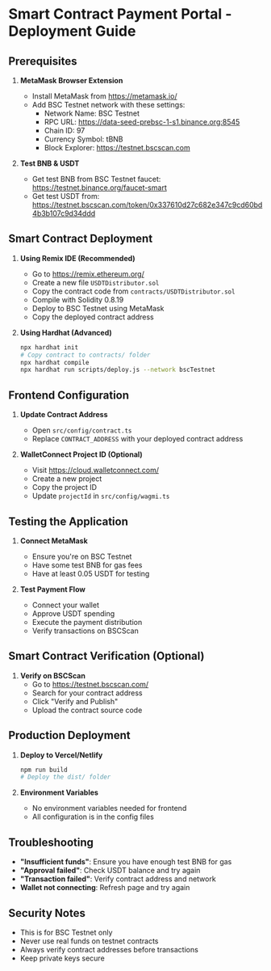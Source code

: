 # Smart Contract Payment Portal - Deployment Guide

## Prerequisites

1. **MetaMask Browser Extension**
   - Install MetaMask from https://metamask.io/
   - Add BSC Testnet network with these settings:
     - Network Name: BSC Testnet
     - RPC URL: https://data-seed-prebsc-1-s1.binance.org:8545
     - Chain ID: 97
     - Currency Symbol: tBNB
     - Block Explorer: https://testnet.bscscan.com

2. **Test BNB & USDT**
   - Get test BNB from BSC Testnet faucet: https://testnet.binance.org/faucet-smart
   - Get test USDT from: https://testnet.bscscan.com/token/0x337610d27c682e347c9cd60bd4b3b107c9d34ddd

## Smart Contract Deployment

1. **Using Remix IDE (Recommended)**
   - Go to https://remix.ethereum.org/
   - Create a new file `USDTDistributor.sol`
   - Copy the contract code from `contracts/USDTDistributor.sol`
   - Compile with Solidity 0.8.19
   - Deploy to BSC Testnet using MetaMask
   - Copy the deployed contract address

2. **Using Hardhat (Advanced)**
   ```bash
   npx hardhat init
   # Copy contract to contracts/ folder
   npx hardhat compile
   npx hardhat run scripts/deploy.js --network bscTestnet
   ```

## Frontend Configuration

1. **Update Contract Address**
   - Open `src/config/contract.ts`
   - Replace `CONTRACT_ADDRESS` with your deployed contract address

2. **WalletConnect Project ID (Optional)**
   - Visit https://cloud.walletconnect.com/
   - Create a new project
   - Copy the project ID
   - Update `projectId` in `src/config/wagmi.ts`

## Testing the Application

1. **Connect MetaMask**
   - Ensure you're on BSC Testnet
   - Have some test BNB for gas fees
   - Have at least 0.05 USDT for testing

2. **Test Payment Flow**
   - Connect your wallet
   - Approve USDT spending
   - Execute the payment distribution
   - Verify transactions on BSCScan

## Smart Contract Verification (Optional)

1. **Verify on BSCScan**
   - Go to https://testnet.bscscan.com/
   - Search for your contract address
   - Click "Verify and Publish"
   - Upload the contract source code

## Production Deployment

1. **Deploy to Vercel/Netlify**
   ```bash
   npm run build
   # Deploy the dist/ folder
   ```

2. **Environment Variables**
   - No environment variables needed for frontend
   - All configuration is in the config files

## Troubleshooting

- **"Insufficient funds"**: Ensure you have enough test BNB for gas
- **"Approval failed"**: Check USDT balance and try again
- **"Transaction failed"**: Verify contract address and network
- **Wallet not connecting**: Refresh page and try again

## Security Notes

- This is for BSC Testnet only
- Never use real funds on testnet contracts
- Always verify contract addresses before transactions
- Keep private keys secure